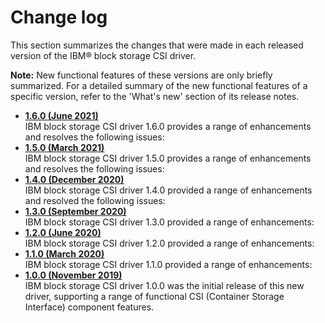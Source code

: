 # Change log

This section summarizes the changes that were made in each released version of the IBM® block storage CSI driver.

**Note:** New functional features of these versions are only briefly summarized. For a detailed summary of the new functional features of a specific version, refer to the 'What's new' section of its release notes.

-   **[1.6.0 (June 2021)](csi_rn_changelog_1.6.0.md)**  
IBM block storage CSI driver 1.6.0 provides a range of enhancements and resolves the following issues:
-   **[1.5.0 (March 2021)](csi_rn_changelog_1.5.0.md)**  
IBM block storage CSI driver 1.5.0 provides a range of enhancements and resolves the following issues:
-   **[1.4.0 (December 2020)](csi_rn_changelog_1.4.0.md)**  
IBM block storage CSI driver 1.4.0 provided a range of enhancements and resolved the following issues:
-   **[1.3.0 (September 2020)](csi_rn_changelog_1.3.0.md)**  
IBM block storage CSI driver 1.3.0 provided a range of enhancements:
-   **[1.2.0 (June 2020)](csi_rn_changelog_1.2.0.md)**  
IBM block storage CSI driver 1.2.0 provided a range of enhancements:
-   **[1.1.0 (March 2020)](csi_rn_changelog_1.1.0.md)**  
IBM block storage CSI driver 1.1.0 provided a range of enhancements:
-   **[1.0.0 (November 2019)](csi_rn_changelog_1.0.0.md)**  
IBM block storage CSI driver 1.0.0 was the initial release of this new driver, supporting a range of functional CSI (Container Storage Interface) component features.

